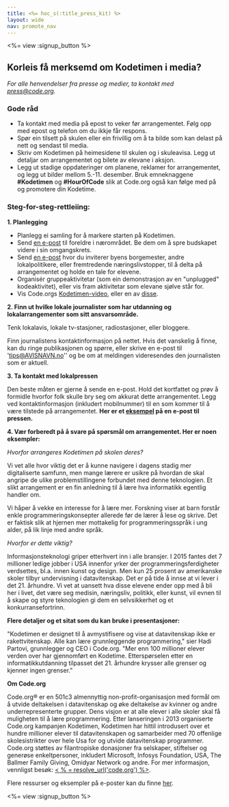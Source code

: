```yaml
---
title: <%= hoc_s(:title_press_kit) %>
layout: wide
nav: promote_nav
---
```

<%= view :signup_button %>

## Korleis få merksemd om Kodetimen i media?

*For alle henvendelser fra presse og medier, ta kontakt med <press@code.org>.*

### Gode råd

- Ta kontakt med media på epost to veker før arrangementet. Følg opp med epost og telefon om du ikkje får respons.
- Spør ein tilsett på skulen eller ein frivillig om å ta bilde som kan delast på nett og sendast til media.
- Skriv om Kodetimen på heimesidene til skulen og i skuleavisa. Legg ut detaljar om arrangementet og bilete av elevane i aksjon.
- Legg ut stadige oppdateringer om planene, reklamer for arrangementet, og legg ut bilder mellom 5.-11. desember. Bruk emneknaggene **#Kodetimen** og **#HourOfCode** slik at Code.org også kan følge med på og promotere din Kodetime.

### Steg-for-steg-rettleiing:

**1. Planlegging**

- Planlegg ei samling for å markere starten på Kodetimen.
- Send [en e-post](<%= resolve_url('/promote/resources#sample-emails') %>) til foreldre i nærområdet. Be dem om å spre budskapet videre i sin omgangskrets.
- Send [en e-post](<%= resolve_url('/promote/resources#sample-emails') %>) hvor du inviterer byens borgemester, andre lokalpolitikere, eller fremtredende næringslivstopper, til å delta på arrangementet og holde en tale for elevene.
- Organisér gruppeaktivitetar (som ein demonstrasjon av en "unplugged" kodeaktivitet), eller vis fram aktivitetar som elevane sjølve står for.
- Vis Code.orgs [Kodetimen-video](<%= resolve_url('/') %>), eller en av [disse](<%= resolve_url('/promote/resources#videos') %>).

**2. Finn ut hvilke lokale journalister som har utdanning og lokalarrangementer som sitt ansvarsområde.**

Tenk lokalavis, lokale tv-stasjoner, radiostasjoner, eller bloggere.

Finn journalistens kontaktinformasjon på nettet. Hvis det vanskelig å finne, kan du ringe publikasjonen og spørre, eller skrive en e-post til 'tips@AVISNAVN.no'' og be om at meldingen videresendes den journalisten som er aktuell.

**3. Ta kontakt med lokalpressen**

Den beste måten er gjerne å sende en e-post. Hold det kortfattet og prøv å formidle hvorfor folk skulle bry seg om akkurat dette arrangementet. Legg ved kontaktinformasjon (inkludert mobilnummer) til en som kommer til å være tilstede på arrangementet. **Her er et [eksempel](<%= hoc_uri('/resources#sample-emails') %>) på en e-post til pressen.**

**4. Vær forberedt på å svare på spørsmål om arrangementet. Her er noen eksempler:**

*Hvorfor arrangeres Kodetimen på skolen deres?*

Vi vet alle hvor viktig det er å kunne navigere i dagens stadig mer digitaliserte samfunn, men mange lærere er usikre på hvordan de skal angripe de ulike problemstillingene forbundet med denne teknologien. Et slikt arrangement er en fin anledning til å lære hva informatikk egentlig handler om.

Vi håper å vekke en interesse for å lære mer. Forskning viser at barn forstår enkle programmeringskonsepter allerede før de lærer å lese og skrive. Det er faktisk slik at hjernen mer mottakelig for programmeringsspråk i ung alder, på lik linje med andre språk.

*Hvorfor er dette viktig?*

Informasjonsteknologi griper etterhvert inn i alle bransjer. I 2015 fantes det 7 millioner ledige jobber i USA innenfor yrker der programmeringsferdigheter verdsettes, bl.a. innen kunst og design. Men kun 25 prosent av amerikanske skoler tilbyr undervisning i datavitenskap. Det er på tide å innse at vi lever i det 21. århundre. Vi vet at uansett hva disse elevene ender opp med å bli her i livet, det være seg medisin, næringsliv, politikk, eller kunst, vil evnen til å skape og styre teknologien gi dem en selvsikkerhet og et konkurransefortrinn.

**Flere detaljer og et sitat som du kan bruke i presentasjoner:**

"Kodetimen er designet til å avmystifisere og vise at datavitenskap ikke er rakettvitenskap. Alle kan lære grunnleggende programmering," sier Hadi Partovi, grunnlegger og CEO i Code.org. "Mer enn 100 millioner elever verden over har gjennomført en Kodetime. Etterspørselen etter en informatikkutdanning tilpasset det 21. århundre krysser alle grenser og kjenner ingen grenser."

**Om Code.org**

Code.org® er en 501c3 almennyttig non-profit-organisasjon med formål om å utvide deltakelsen i datavitenskap og øke deltakelse av kvinner og andre underrepresenterte grupper. Dens visjon er at alle elever i alle skoler skal få muligheten til å lære programmering. Etter lanseringen i 2013 organiserte Code.org kampanjen Kodetimen, Kodetimen har hittil introdusert over et hundre millioner elever til datavitenskapen og samarbeider med 70 offenlige skolesistrikter over hele Usa for og utvide datavitenskap programmer. Code.org støttes av filantropiske donasjoner fra selskaper, stiftelser og generøse enkeltpersoner, inkludert Microsoft, Infosys Foundation, USA, The Ballmer Family Giving, Omidyar Network og andre. For mer informasjon, vennligst besøk: [ < % = resolve_url('code.org') %>](<%= resolve_url('https://code.org') %>).

  
Flere ressurser og eksempler på e-poster kan du finne [her](<%= resolve_url('/promote') %>).

<%= view :signup_button %>